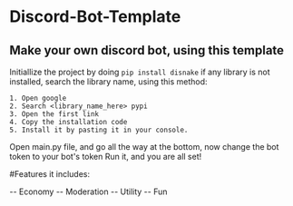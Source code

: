 # Discord-Bot-Template
Make your own discord bot, using this template
-----------------------------------------------

Initiallize the project by doing `pip install disnake`
if any library is not installed, search the library name, using this method:
    
    1. Open google
    2. Search <library_name_here> pypi
    3. Open the first link
    4. Copy the installation code
    5. Install it by pasting it in your console.
    
Open main.py file, and go all the way at the bottom, now change the bot token to your bot's token
Run it, and you are all set!



#Features it includes:

-- Economy
-- Moderation
-- Utility
-- Fun
